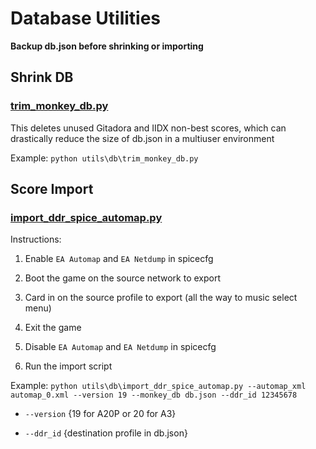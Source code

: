 # Database Utilities

**Backup db.json before shrinking or importing**

## Shrink DB

### [trim_monkey_db.py](trim_monkey_db.py) 

This deletes unused Gitadora and IIDX non-best scores, which can drastically reduce the size of db.json in a multiuser environment

Example:
`python utils\db\trim_monkey_db.py`

## Score Import

### [import_ddr_spice_automap.py](import_ddr_spice_automap.py)

Instructions:

1. Enable `EA Automap` and `EA Netdump` in spicecfg

1. Boot the game on the source network to export

1. Card in on the source profile to export (all the way to music select menu)

1. Exit the game

1. Disable `EA Automap` and `EA Netdump` in spicecfg

1. Run the import script

Example: `python utils\db\import_ddr_spice_automap.py --automap_xml automap_0.xml --version 19 --monkey_db db.json --ddr_id 12345678`

- `--version` {19 for A20P or 20 for A3}

- `--ddr_id` {destination profile in db.json}
